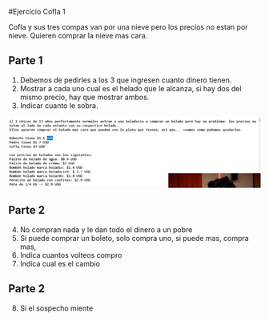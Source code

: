 #Ejercicio Cofla 1

Cofla y sus tres compas van por una nieve pero los precios no estan por nieve. Quieren comprar la nieve mas cara.

## Parte 1

1. Debemos de pedirles a los 3 que ingresen cuanto dinero tienen.
2. Mostrar a cada uno cual es el helado que le alcanza, si hay dos del mismo precio, hay que mostrar ambos.
3. Indicar cuanto le sobra.

![Tabla de datos](/NIVEL%20JR/COFLA%20EJ%201/MEDIA/Captura%20de%20pantalla%202023-07-10%20004349.png)

## Parte 2

4. No compran nada y le dan todo el dinero a un pobre
5. Si puede comprar un boleto, solo compra uno, si puede mas, compra mas,
6. Indica cuantos volteos compro
7. Indica cual es el cambio

## Parte 2

8. Si el sospecho miente 